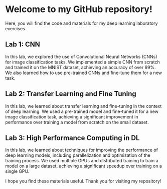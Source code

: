 # Welcome to my GitHub repository!

Here, you will find the code and materials for my deep learning laboratory exercises.

## Lab 1: CNN

In this lab, we explored the use of Convolutional Neural Networks (CNNs) for image classification tasks. We implemented a simple CNN from scratch and trained it on the MNIST dataset, achieving an accuracy of over 99%. We also learned how to use pre-trained CNNs and fine-tune them for a new task.

## Lab 2: Transfer Learning and Fine Tuning

In this lab, we learned about transfer learning and fine-tuning in the context of deep learning. We used a pre-trained model and fine-tuned it for a new image classification task, achieving a significant improvement in performance over training a model from scratch on the small dataset.

## Lab 3: High Performance Computing in DL

In this lab, we learned about techniques for improving the performance of deep learning models, including parallelization and optimization of the training process. We used multiple GPUs and distributed training to train a model on a large dataset, achieving a significant speedup over training on a single GPU.

I hope you find these materials useful. Thank you for visiting my repository!
